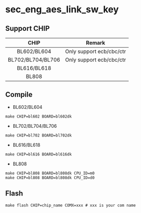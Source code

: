 # sec_eng_aes_link_sw_key


## Support CHIP

|      CHIP        | Remark |
|:----------------:|:------:|
|BL602/BL604       | Only support ecb/cbc/ctr       |
|BL702/BL704/BL706 | Only support ecb/cbc/ctr       |
|BL616/BL618       |        |
|BL808             |        |

## Compile

- BL602/BL604

```
make CHIP=bl602 BOARD=bl602dk
```

- BL702/BL704/BL706

```
make CHIP=bl702 BOARD=bl702dk
```

- BL616/BL618

```
make CHIP=bl616 BOARD=bl616dk
```

- BL808

```
make CHIP=bl808 BOARD=bl808dk CPU_ID=m0
make CHIP=bl808 BOARD=bl808dk CPU_ID=d0
```

## Flash

```
make flash CHIP=chip_name COMX=xxx # xxx is your com name
```